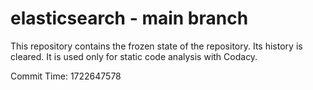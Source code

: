 # elasticsearch - main branch

This repository contains the frozen state of the repository.
Its history is cleared. It is used only for static code
analysis with Codacy.

Commit Time: 1722647578